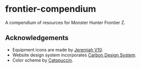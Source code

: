 # frontier-compendium

A compendium of resources for Monster Hunter Frontier Z.

## Acknowledgements

- Equipment icons are made by [Jeremiah V10](https://fanonmonsterhunter.fandom.com/wiki/User:Jeremiah_V10).
- Website design system incorporates [Carbon Design System](https://github.com/carbon-design-system/carbon-components-svelte).
- Color scheme by [Catppuccin](https://github.com/catppuccin/catppuccin).
